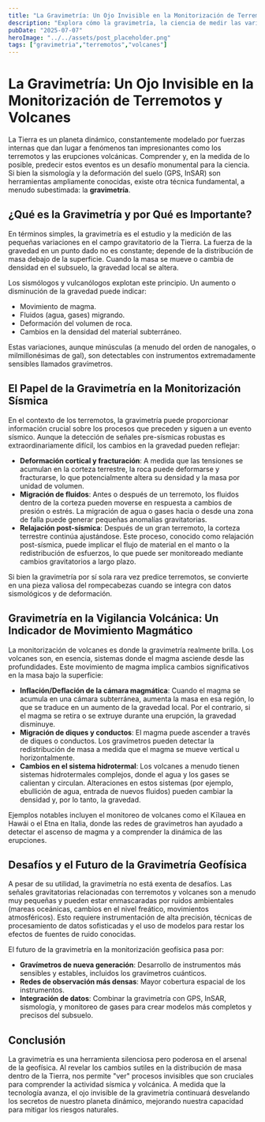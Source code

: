 ```yaml
---
title: "La Gravimetría: Un Ojo Invisible en la Monitorización de Terremotos y Volcanes"
description: "Explora cómo la gravimetría, la ciencia de medir las variaciones en el campo gravitatorio terrestre, juega un papel crucial en la monitorización de terremotos y volcanes, revelando movimientos de magma y cambios en la densidad del subsuelo."
pubDate: "2025-07-07"
heroImage: "../../assets/post_placeholder.png"
tags: ["gravimetria","terremotos","volcanes"]
---
```



# La Gravimetría: Un Ojo Invisible en la Monitorización de Terremotos y Volcanes

La Tierra es un planeta dinámico, constantemente modelado por fuerzas internas que dan lugar a fenómenos tan impresionantes como los terremotos y las erupciones volcánicas. Comprender y, en la medida de lo posible, predecir estos eventos es un desafío monumental para la ciencia. Si bien la sismología y la deformación del suelo (GPS, InSAR) son herramientas ampliamente conocidas, existe otra técnica fundamental, a menudo subestimada: la **gravimetría**.

## ¿Qué es la Gravimetría y por Qué es Importante?

En términos simples, la gravimetría es el estudio y la medición de las pequeñas variaciones en el campo gravitatorio de la Tierra. La fuerza de la gravedad en un punto dado no es constante; depende de la distribución de masa debajo de la superficie. Cuando la masa se mueve o cambia de densidad en el subsuelo, la gravedad local se altera.

Los sismólogos y vulcanólogos explotan este principio. Un aumento o disminución de la gravedad puede indicar:

*   Movimiento de magma.
*   Fluidos (agua, gases) migrando.
*   Deformación del volumen de roca.
*   Cambios en la densidad del material subterráneo.

Estas variaciones, aunque minúsculas (a menudo del orden de nanogales, o milmillonésimas de gal), son detectables con instrumentos extremadamente sensibles llamados gravímetros.

## El Papel de la Gravimetría en la Monitorización Sísmica

En el contexto de los terremotos, la gravimetría puede proporcionar información crucial sobre los procesos que preceden y siguen a un evento sísmico. Aunque la detección de señales pre-sísmicas robustas es extraordinariamente difícil, los cambios en la gravedad pueden reflejar:

*   **Deformación cortical y fracturación**: A medida que las tensiones se acumulan en la corteza terrestre, la roca puede deformarse y fracturarse, lo que potencialmente altera su densidad y la masa por unidad de volumen.
*   **Migración de fluidos**: Antes o después de un terremoto, los fluidos dentro de la corteza pueden moverse en respuesta a cambios de presión o estrés. La migración de agua o gases hacia o desde una zona de falla puede generar pequeñas anomalías gravitatorias.
*   **Relajación post-sísmica**: Después de un gran terremoto, la corteza terrestre continúa ajustándose. Este proceso, conocido como relajación post-sísmica, puede implicar el flujo de material en el manto o la redistribución de esfuerzos, lo que puede ser monitoreado mediante cambios gravitatorios a largo plazo.

Si bien la gravimetría por sí sola rara vez predice terremotos, se convierte en una pieza valiosa del rompecabezas cuando se integra con datos sismológicos y de deformación.

## Gravimetría en la Vigilancia Volcánica: Un Indicador de Movimiento Magmático

La monitorización de volcanes es donde la gravimetría realmente brilla. Los volcanes son, en esencia, sistemas donde el magma asciende desde las profundidades. Este movimiento de magma implica cambios significativos en la masa bajo la superficie:

*   **Inflación/Deflación de la cámara magmática**: Cuando el magma se acumula en una cámara subterránea, aumenta la masa en esa región, lo que se traduce en un aumento de la gravedad local. Por el contrario, si el magma se retira o se extruye durante una erupción, la gravedad disminuye.
*   **Migración de diques y conductos**: El magma puede ascender a través de diques o conductos. Los gravímetros pueden detectar la redistribución de masa a medida que el magma se mueve vertical u horizontalmente.
*   **Cambios en el sistema hidrotermal**: Los volcanes a menudo tienen sistemas hidrotermales complejos, donde el agua y los gases se calientan y circulan. Alteraciones en estos sistemas (por ejemplo, ebullición de agua, entrada de nuevos fluidos) pueden cambiar la densidad y, por lo tanto, la gravedad.

Ejemplos notables incluyen el monitoreo de volcanes como el Kīlauea en Hawái o el Etna en Italia, donde las redes de gravímetros han ayudado a detectar el ascenso de magma y a comprender la dinámica de las erupciones.

## Desafíos y el Futuro de la Gravimetría Geofísica

A pesar de su utilidad, la gravimetría no está exenta de desafíos. Las señales gravitatorias relacionadas con terremotos y volcanes son a menudo muy pequeñas y pueden estar enmascaradas por ruidos ambientales (mareas oceánicas, cambios en el nivel freático, movimientos atmosféricos). Esto requiere instrumentación de alta precisión, técnicas de procesamiento de datos sofisticadas y el uso de modelos para restar los efectos de fuentes de ruido conocidas.

El futuro de la gravimetría en la monitorización geofísica pasa por:

*   **Gravímetros de nueva generación**: Desarrollo de instrumentos más sensibles y estables, incluidos los gravímetros cuánticos.
*   **Redes de observación más densas**: Mayor cobertura espacial de los instrumentos.
*   **Integración de datos**: Combinar la gravimetría con GPS, InSAR, sismología, y monitoreo de gases para crear modelos más completos y precisos del subsuelo.

## Conclusión

La gravimetría es una herramienta silenciosa pero poderosa en el arsenal de la geofísica. Al revelar los cambios sutiles en la distribución de masa dentro de la Tierra, nos permite "ver" procesos invisibles que son cruciales para comprender la actividad sísmica y volcánica. A medida que la tecnología avanza, el ojo invisible de la gravimetría continuará desvelando los secretos de nuestro planeta dinámico, mejorando nuestra capacidad para mitigar los riesgos naturales.
